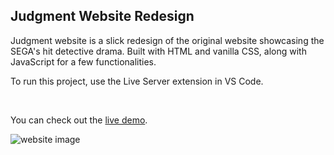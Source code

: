 ## Judgment Website Redesign

Judgment website is a slick redesign of the original website showcasing the SEGA's hit detective drama. Built with HTML and vanilla CSS, along with JavaScript for a few functionalities.

To run this project, use the Live Server extension in VS Code.

<br />

You can check out the [live demo](https://danijelmaksic.github.io/judgment-site/).

![website image](https://danijelmaksic.vercel.app/assets/judgment-entire-page-CQql3kz_.webp)

